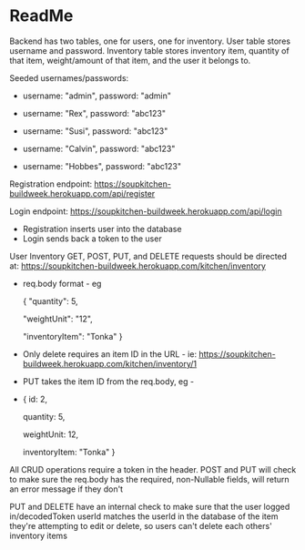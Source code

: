 # ReadMe

Backend has two tables, one for users, one for inventory.  User table 
stores username and password.  Inventory table stores inventory item, 
quantity of that item, weight/amount of that item, and the user
it belongs to.

Seeded usernames/passwords: 

- username: "admin", password: "admin"

- username: "Rex", password: "abc123"

- username: "Susi", password: "abc123"

- username: "Calvin", password: "abc123"

- username: "Hobbes", password: "abc123"


Registration endpoint: 
https://soupkitchen-buildweek.herokuapp.com/api/register

Login endpoint: 
https://soupkitchen-buildweek.herokuapp.com/api/login

- Registration inserts user into the database
- Login sends back a token to the user

User Inventory GET, POST, PUT, and DELETE requests should be directed at: 
https://soupkitchen-buildweek.herokuapp.com/kitchen/inventory


- req.body format - eg 

	{ "quantity": 5,

	"weightUnit": "12",

	"inventoryItem": "Tonka" }



- Only delete requires an item ID in the URL - 
ie: https://soupkitchen-buildweek.herokuapp.com/kitchen/inventory/1

- PUT takes the item ID from the req.body, eg - 
- { 
    id: 2,
    
    quantity: 5,

	weightUnit: 12,

	inventoryItem: "Tonka" 
}

All CRUD operations require a token in the header.
POST and PUT will check to make sure the req.body has the required, non-Nullable fields, will return an error message if they don't

PUT and DELETE have an internal check to make sure that the user logged in/decodedToken userId matches the userId in the database of the item they're attempting to edit or delete, so users can't delete each others' inventory items

